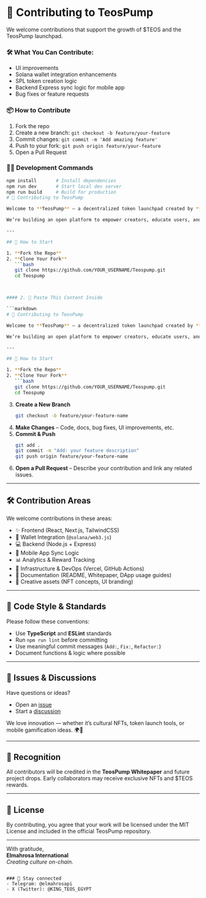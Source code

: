 # 🤝 Contributing to TeosPump

We welcome contributions that support the growth of $TEOS and the TeosPump launchpad.

### 🛠 What You Can Contribute:
- UI improvements
- Solana wallet integration enhancements
- SPL token creation logic
- Backend Express sync logic for mobile app
- Bug fixes or feature requests

### 📦 How to Contribute
1. Fork the repo
2. Create a new branch: `git checkout -b feature/your-feature`
3. Commit changes: `git commit -m 'Add amazing feature'`
4. Push to your fork: `git push origin feature/your-feature`
5. Open a Pull Request

### 👨‍💻 Development Commands

```bash
npm install       # Install dependencies
npm run dev       # Start local dev server
npm run build     # Build for production
# 🤝 Contributing to TeosPump

Welcome to **TeosPump** – a decentralized token launchpad created by **Elmahrosa International 🇪🇬**, combining Egyptian cultural heritage with blockchain innovation.

We’re building an open platform to empower creators, educate users, and accelerate decentralized culture. You’re invited to join us and shape this vision!

---

## 🧭 How to Start

1. **Fork the Repo**
2. **Clone Your Fork**
   ```bash
   git clone https://github.com/YOUR_USERNAME/Teospump.git
   cd Teospump



#### 2. 📝 Paste This Content Inside

```markdown
# 🤝 Contributing to TeosPump

Welcome to **TeosPump** – a decentralized token launchpad created by **Elmahrosa International 🇪🇬**, combining Egyptian cultural heritage with blockchain innovation.

We’re building an open platform to empower creators, educate users, and accelerate decentralized culture. You’re invited to join us and shape this vision!

---

## 🧭 How to Start

1. **Fork the Repo**
2. **Clone Your Fork**
   ```bash
   git clone https://github.com/YOUR_USERNAME/Teospump.git
   cd Teospump
   ```
3. **Create a New Branch**
   ```bash
   git checkout -b feature/your-feature-name
   ```
4. **Make Changes** – Code, docs, bug fixes, UI improvements, etc.
5. **Commit & Push**
   ```bash
   git add .
   git commit -m "Add: your feature description"
   git push origin feature/your-feature-name
   ```
6. **Open a Pull Request** – Describe your contribution and link any related issues.

---

## 🛠️ Contribution Areas

We welcome contributions in these areas:

- ✨ Frontend (React, Next.js, TailwindCSS)
- 🔐 Wallet Integration (`@solana/web3.js`)
- 💻 Backend (Node.js + Express)
- 📱 Mobile App Sync Logic
- 📊 Analytics & Reward Tracking
- 🧱 Infrastructure & DevOps (Vercel, GitHub Actions)
- 📘 Documentation (README, Whitepaper, DApp usage guides)
- 🎨 Creative assets (NFT concepts, UI branding)

---

## 🧹 Code Style & Standards

Please follow these conventions:
- Use **TypeScript** and **ESLint** standards
- Run `npm run lint` before committing
- Use meaningful commit messages (`Add:`, `Fix:`, `Refactor:`)
- Document functions & logic where possible

---

## 🚦 Issues & Discussions

Have questions or ideas?  
- Open an [issue](https://github.com/Elmahrosa/Teospump/issues)  
- Start a [discussion](https://github.com/Elmahrosa/Teospump/discussions)

We love innovation — whether it’s cultural NFTs, token launch tools, or mobile gamification ideas. 🌍🚀

---

## 🙌 Recognition

All contributors will be credited in the **TeosPump Whitepaper** and future project drops. Early collaborators may receive exclusive NFTs and $TEOS rewards.

---

## 🔏 License

By contributing, you agree that your work will be licensed under the MIT License and included in the official TeosPump repository.

---

With gratitude,  
**Elmahrosa International**  
_Creating culture on-chain._

```

### 📢 Stay connected
- Telegram: @elmahrosapi
- X (Twitter): @KING_TEOS_EGYPT
